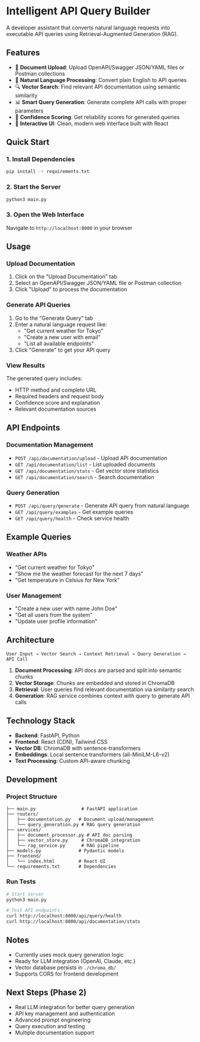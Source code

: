 # Intelligent API Query Builder

A developer assistant that converts natural language requests into executable API queries using Retrieval-Augmented Generation (RAG).

## Features

- 📄 **Document Upload**: Upload OpenAPI/Swagger JSON/YAML files or Postman collections
- 🤖 **Natural Language Processing**: Convert plain English to API queries
- 🔍 **Vector Search**: Find relevant API documentation using semantic similarity
- 📊 **Smart Query Generation**: Generate complete API calls with proper parameters
- 🎯 **Confidence Scoring**: Get reliability scores for generated queries
- 🔧 **Interactive UI**: Clean, modern web interface built with React

## Quick Start

### 1. Install Dependencies
```bash
pip install -r requirements.txt
```

### 2. Start the Server
```bash
python3 main.py
```

### 3. Open the Web Interface
Navigate to `http://localhost:8000` in your browser

## Usage

### Upload Documentation
1. Click on the "Upload Documentation" tab
2. Select an OpenAPI/Swagger JSON/YAML file or Postman collection
3. Click "Upload" to process the documentation

### Generate API Queries
1. Go to the "Generate Query" tab
2. Enter a natural language request like:
   - "Get current weather for Tokyo"
   - "Create a new user with email"
   - "List all available endpoints"
3. Click "Generate" to get your API query

### View Results
The generated query includes:
- HTTP method and complete URL
- Required headers and request body
- Confidence score and explanation
- Relevant documentation sources

## API Endpoints

### Documentation Management
- `POST /api/documentation/upload` - Upload API documentation
- `GET /api/documentation/list` - List uploaded documents
- `GET /api/documentation/stats` - Get vector store statistics
- `GET /api/documentation/search` - Search documentation

### Query Generation
- `POST /api/query/generate` - Generate API query from natural language
- `GET /api/query/examples` - Get example queries
- `GET /api/query/health` - Check service health

## Example Queries

### Weather APIs
- "Get current weather for Tokyo"
- "Show me the weather forecast for the next 7 days"
- "Get temperature in Celsius for New York"

### User Management
- "Create a new user with name John Doe"
- "Get all users from the system"
- "Update user profile information"

## Architecture

```
User Input → Vector Search → Context Retrieval → Query Generation → API Call
```

1. **Document Processing**: API docs are parsed and split into semantic chunks
2. **Vector Storage**: Chunks are embedded and stored in ChromaDB
3. **Retrieval**: User queries find relevant documentation via similarity search
4. **Generation**: RAG service combines context with query to generate API calls

## Technology Stack

- **Backend**: FastAPI, Python
- **Frontend**: React (CDN), Tailwind CSS
- **Vector DB**: ChromaDB with sentence-transformers
- **Embeddings**: Local sentence transformers (all-MiniLM-L6-v2)
- **Text Processing**: Custom API-aware chunking

## Development

### Project Structure
```
├── main.py                 # FastAPI application
├── routers/
│   ├── documentation.py   # Document upload/management
│   └── query_generation.py # RAG query generation  
├── services/
│   ├── document_processor.py # API doc parsing
│   ├── vector_store.py     # ChromaDB integration
│   └── rag_service.py      # RAG pipeline
├── models.py              # Pydantic models
├── frontend/
│   └── index.html         # React UI
└── requirements.txt       # Dependencies
```

### Run Tests
```bash
# Start server
python3 main.py

# Test API endpoints
curl http://localhost:8000/api/query/health
curl http://localhost:8000/api/documentation/stats
```

## Notes

- Currently uses mock query generation logic
- Ready for LLM integration (OpenAI, Claude, etc.)
- Vector database persists in `./chroma_db/`
- Supports CORS for frontend development

## Next Steps (Phase 2)

- Real LLM integration for better query generation
- API key management and authentication
- Advanced prompt engineering
- Query execution and testing
- Multiple documentation support